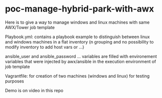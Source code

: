# poc-manage-hybrid-park-with-awx

Here is to give a way to manage windows and linux machines with same AWX/Tower job template

Playbook.yml: contains a playbook example to distinguish between linux and windows machines in a flat inventory (n grouping and no possibility to modify inventory to add host vars or ...)

ansible_user and ansible_password ... variables are filled with environement variables that were injected by awx/ansible in the execution environment of job template

Vagrantfile: for creation of two machines (windows and linux) for testing purposes

Demo is on video in this repo
